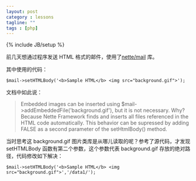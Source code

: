 ```yaml
---
layout: post
category : lessons
tagline: ""
tags : [php]
---
```

{% include JB/setup %}

前几天想通过程序发送 HTML 格式的邮件，使用了[nette/mail](https://packagist.org/packages/nette/mail) 库。

其中使用的代码：

```
$mail->setHTMLBody('<b>Sample HTML</b> <img src="background.gif">');
```

文档中如此说：

>Embedded images can be inserted using $mail->addEmbeddedFile('background.gif'), but it is not necessary. Why? Because Nette Framework finds and inserts all files referenced in the HTML code automatically. This behavior can be supressed by adding FALSE as a second parameter of the setHtmlBody() method.

当时思考这 background.gif 图片类库是从哪儿读取的呢？参考了源代码，才发现 setHTMLBody 函数有第二个参数，这个参数代表 background.gif 存放的绝对路径，代码修改如下解决：

```
$mail->setHTMLBody('<b>Sample HTML</b> <img src="background.gif">','/data1/');
```